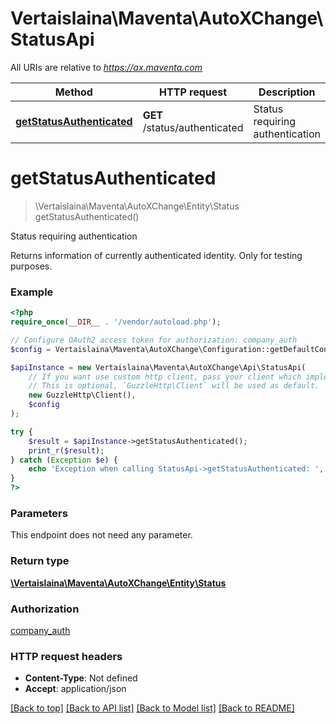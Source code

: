 # Vertaislaina\Maventa\AutoXChange\StatusApi

All URIs are relative to *https://ax.maventa.com*

Method | HTTP request | Description
------------- | ------------- | -------------
[**getStatusAuthenticated**](StatusApi.md#getStatusAuthenticated) | **GET** /status/authenticated | Status requiring authentication


# **getStatusAuthenticated**
> \Vertaislaina\Maventa\AutoXChange\Entity\Status getStatusAuthenticated()

Status requiring authentication

Returns information of currently authenticated identity. Only for testing purposes.

### Example
```php
<?php
require_once(__DIR__ . '/vendor/autoload.php');

// Configure OAuth2 access token for authorization: company_auth
$config = Vertaislaina\Maventa\AutoXChange\Configuration::getDefaultConfiguration()->setAccessToken('YOUR_ACCESS_TOKEN');

$apiInstance = new Vertaislaina\Maventa\AutoXChange\Api\StatusApi(
    // If you want use custom http client, pass your client which implements `GuzzleHttp\ClientInterface`.
    // This is optional, `GuzzleHttp\Client` will be used as default.
    new GuzzleHttp\Client(),
    $config
);

try {
    $result = $apiInstance->getStatusAuthenticated();
    print_r($result);
} catch (Exception $e) {
    echo 'Exception when calling StatusApi->getStatusAuthenticated: ', $e->getMessage(), PHP_EOL;
}
?>
```

### Parameters
This endpoint does not need any parameter.

### Return type

[**\Vertaislaina\Maventa\AutoXChange\Entity\Status**](../Model/Status.md)

### Authorization

[company_auth](../../README.md#company_auth)

### HTTP request headers

 - **Content-Type**: Not defined
 - **Accept**: application/json

[[Back to top]](#) [[Back to API list]](../../README.md#documentation-for-api-endpoints) [[Back to Model list]](../../README.md#documentation-for-models) [[Back to README]](../../README.md)

